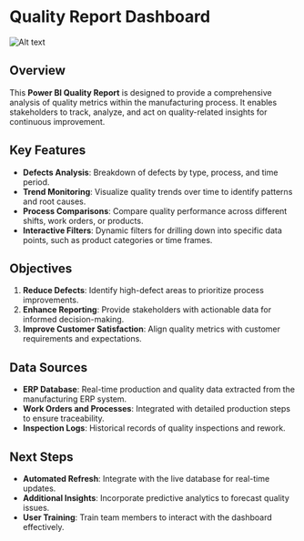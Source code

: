 # Quality Report Dashboard

![Alt text](image-url)


## Overview
This **Power BI Quality Report** is designed to provide a comprehensive analysis of quality metrics within the manufacturing process. It enables stakeholders to track, analyze, and act on quality-related insights for continuous improvement.

## Key Features
- **Defects Analysis**: Breakdown of defects by type, process, and time period.
- **Trend Monitoring**: Visualize quality trends over time to identify patterns and root causes.
- **Process Comparisons**: Compare quality performance across different shifts, work orders, or products.
- **Interactive Filters**: Dynamic filters for drilling down into specific data points, such as product categories or time frames.

## Objectives
1. **Reduce Defects**: Identify high-defect areas to prioritize process improvements.
2. **Enhance Reporting**: Provide stakeholders with actionable data for informed decision-making.
3. **Improve Customer Satisfaction**: Align quality metrics with customer requirements and expectations.

## Data Sources
- **ERP Database**: Real-time production and quality data extracted from the manufacturing ERP system.
- **Work Orders and Processes**: Integrated with detailed production steps to ensure traceability.
- **Inspection Logs**: Historical records of quality inspections and rework.


## Next Steps
- **Automated Refresh**: Integrate with the live database for real-time updates.
- **Additional Insights**: Incorporate predictive analytics to forecast quality issues.
- **User Training**: Train team members to interact with the dashboard effectively.
